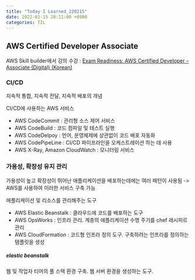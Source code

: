 ```yaml
---
title: "Today I Learned_220215"
date: 2022-02-15 20:11:00 +0900
categories: TIL
---
```


## AWS Certified Developer Associate
AWS Skill builder에서 강의 수강 : [Exam Readiness: AWS Certified Developer – Associate (Digital) (Korean)](https://explore.skillbuilder.aws/learn/course/1022/exam-readiness-aws-certified-developer-associate-digital-korean)

### CI/CD
지속적 통합, 지속적 전달, 지속적 배포의 개념

CI/CD에 사용하는 AWS 서비스
 - AWS CodeCommit : 관리형 소스 제어 서비스
 - AWS CodeBuild : 코드 컴파일 및 테스트 실행
 - AWS CodeDelpoy : 언어, 운영체제에 상관없이 코드 배포 자동화
 - AWS CodePipeLine : CI/CD 파이프라인을 오케스트레이션 하는 데 사용
 - AWS X-Ray, Amazon CloudWatch : 모니터링 서비스

### 가용성, 확장성 유지 관리
가용성이 높고 확장성이 뛰어난 애플리케이션을 배포하는데에는 여러 패턴이 사용됨 -> AWS를 사용하여 이러한 서비스 구축 가능

애플리케이션 및 리소스를 관리해주는 도구
 - AWS Elastic Beanstalk : 클라우드에 코드를 배포하는 도구
 - AWS OpsWorks : 인프라 관리. 계층의 애플리케이션 수명 주기를 chef 레시피르 관리
 - AWS CloudFormation : 코드형 인프라 정의 도구. 구축하려는 인프라를 정의하는 템플릿을 생성

##### elastic beanstalk
웹 및 작업자 티어의 풀 스택 환경 구축. 웹 서버 환경을 생성하는 도구.
